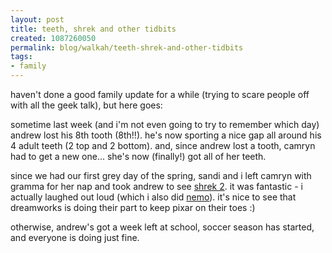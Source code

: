 ```yaml
--- 
layout: post
title: teeth, shrek and other tidbits
created: 1087260050
permalink: blog/walkah/teeth-shrek-and-other-tidbits
tags: 
- family
---
```

haven't done a good family update for a while (trying to scare people off with all the geek talk), but here goes:

sometime last week (and i'm not even going to try to remember which day) andrew lost his 8th tooth (8th!!). he's now sporting a nice gap all around his 4 adult teeth (2 top and 2 bottom).  and, since andrew lost a tooth, camryn had to get a new one... she's now (finally!) got all of her teeth.

since we had our first grey day of the spring, sandi and i left camryn with gramma for her nap and took andrew to see <a href="http://shrek2.com/" title="shrek 2">shrek 2</a>. it was fantastic - i actually laughed out loud (which i also did <a href="http://www.pixar.com/featurefilms/nemo/" title="nemo">nemo</a>). it's nice to see that dreamworks is doing their part to keep pixar on their toes :)

otherwise, andrew's got a week left at school, soccer season has started, and everyone is doing just fine.
